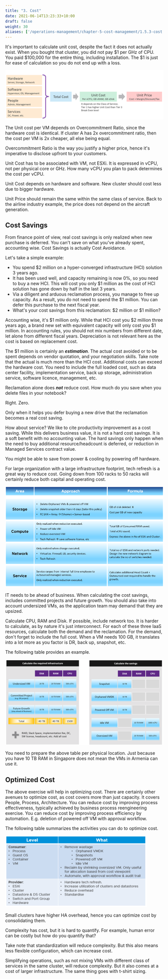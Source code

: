 ```yaml
---
title: "3. Cost"
date: 2021-06-14T13:23:33+10:00
draft: false
weight: 30
aliases: ['/operations-management/chapter-5-cost-management/1.5.3-cost']
---
```


It's important to calculate unit cost, despite the fact it does not actually exist. When you bought that cluster, you did not pay $1 per GHz of CPU. You paid $100,000 for the entire thing, including installation. The $1 is just for ease of calculation so you do not end up with a loss.

![cost input and unit pricing](1.5.3-fig-1.png)

The Unit cost per VM depends on Overcommitment Ratio, since the hardware cost is identical. If cluster A has 2x overcommitment ratio, then the cost per VM is 2x cheaper, all else being equal.

Overcommitment Ratio is the way you justify a higher price, hence it's imperative to disclose upfront to your customers.

Unit Cost has to be associated with VM, not ESXi. It is expressed in vCPU, not per physical core or GHz. How many vCPU you plan to pack determines the cost per vCPU.

Unit Cost depends on hardware and software. New cluster should cost less due to bigger hardware.

Unit Price should remain the same within the same class of service. Back to the airline industry example, the price does not depend on the aircraft generation.

## Cost Savings

From finance point of view, real cost savings is only realized when new purchase is deferred. You can't save on what you've already spent, accounting wise. Cost Savings is actually Cost Avoidance.

Let's take a simple example:

- You spend $2 million on a hyper-converged infrastructure (HCI) solution 3 years ago.
- It has been used well, and capacity remaining is now 0%, so you need to buy a new HCI. This will cost you only $1 million as the cost of HCI solution has gone down by half in the last 3 years.
- Via a diligent and arduous reclamation process, you manage to free up capacity. As a result, you do not need to spend the $1 million. You can defer this purchase to the next fiscal year.
- What's your cost savings from this reclamation: $2 million or $1 million?

Accounting wise, it's $1 million only. While that HCI cost you $2 million three years ago, a brand new set with equivalent capacity will only cost you $1 million. In accounting rules, you should not mix numbers from different date, let alone from different fiscal years. Depreciation is not relevant here as the cost is based on replacement cost.

The $1 million is certainly an ***estimation***. The actual cost avoided or to be spent depends on vendor quotation, and your negotiation skills. Take note that the actual is much more than the HCI cost. Additional costs can exceed the hardware cost. You need to include the full loaded cost, such as data center facility, implementation service, back up storage, administration service, software licence, management, etc.

Reclamation alone does ***not*** reduce cost. How much do you save when you delete files in your notebook?

Right. Zero.

Only when it helps you defer buying a new drive that the reclamation becomes a real cost saving.

How about service? We like to cite productivity improvement as a cost saving. While this delivers business value, it is not a hard cost savings. It is a soft benefit with no accounting value. The hard savings only happen when the need to buy additional resource/headcount is deferred, or reduction in Managed Services contract value.

You might be able to save from power & cooling by powering off hardware.

For large organization with a large infrastructure footprint, tech refresh is a great way to reduce cost. Going down from 100 racks to 50 racks will certainly reduce both capital and operating cost.

![Cost saving formula's](1.5.3-fig-2.png)

IT needs to be ahead of business. When calculating the cost savings, includes committed projects and future growth. You should also take into account undersized VMs, as the application team may demand that they are upsized.

Calculate CPU, RAM and Disk. If possible, include network too. It is harder to calculate, as by nature it's just interconnect. For each of these three IaaS resources, calculate both the demand and the reclamation. For the demand, don't forget to include the full cost. When a VM needs 100 GB, it translates into a lot more as you factor is DR, back up, snapshot, etc.

The following table provides an example.

![required infra delta and savings](1.5.3-fig-3.png)

You need to prepare the above table per physical location. Just because you have 10 TB RAM in Singapore does not mean the VMs in Armenia can use it.

## Optimized Cost

The above exercise will help in optimizing cost. There are certainly other avenues to optimize cost, as cost covers more than just capacity. It covers People, Process, Architecture. You can reduce cost by improving process effectiveness, typically achieved by business process reengineering exercise. You can reduce cost by improving process efficiency by automation. E.g. deletion of powered off VM with approval workflow.

The following table summarizes the activities you can do to optimize cost.

![cost saving for consumer and provider](1.5.3-fig-4.png)

Small clusters have higher HA overhead, hence you can optimize cost by consolidating them.

Complexity has cost, but it is hard to quantify. For example, human error can be costly but how do you quantify that?

Take note that standardization will reduce complexity. But this also means less flexible configuration, which can increase cost.

Simplifying operations, such as not mixing VMs with different class of services in the same cluster, will reduce complexity. But it also comes at a cost of larger infrastructure. The same thing goes with t-shirt sizing.
